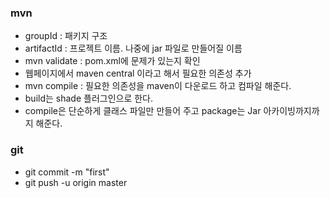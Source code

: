 ### mvn 

- groupId : 패키지 구조 
- artifactId : 프로젝트 이름. 나중에 jar 파일로 만들어질 이름
- mvn validate : pom.xml에 문제가 있는지 확인 
- 웹페이지에서 maven central 이라고 해서 필요한 의존성 추가 
- mvn compile : 필요한 의존성을 maven이 다운로드 하고 컴파일 해준다. 
- build는 shade 플러그인으로 한다. 
- compile은 단순하게 클래스 파일만 만들어 주고 package는 Jar 아카이빙까지까지 해준다.   


### git

- git commit -m "first" 
- git push -u origin master 
